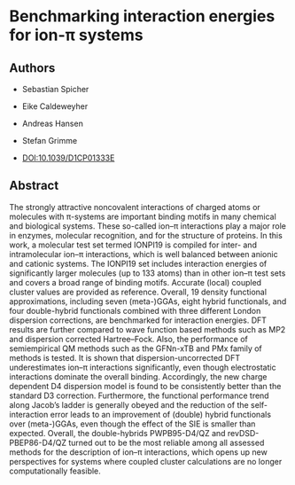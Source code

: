 # Benchmarking interaction energies for ion-π systems

## Authors

- Sebastian Spicher
- Eike Caldeweyher
- Andreas Hansen
- Stefan Grimme

- [DOI:10.1039/D1CP01333E](https://doi.org/10.1039/D1CP01333E)

## Abstract

The strongly attractive noncovalent interactions of charged atoms or molecules with π-systems are important binding motifs in many chemical and biological systems.
These so-called ion–π interactions play a major role in enzymes, molecular recognition, and for the structure of proteins.
In this work, a molecular test set termed IONPI19 is compiled for inter- and intramolecular ion–π interactions, which is well balanced between anionic and cationic systems.
The IONPI19 set includes interaction energies of significantly larger molecules (up to 133 atoms) than in other ion–π test sets and covers a broad range of binding motifs.
Accurate (local) coupled cluster values are provided as reference.
Overall, 19 density functional approximations, including seven (meta-)GGAs, eight hybrid functionals, and four double-hybrid functionals combined with three different London dispersion corrections, are benchmarked for interaction energies.
DFT results are further compared to wave function based methods such as MP2 and dispersion corrected Hartree–Fock.
Also, the performance of semiempirical QM methods such as the GFNn-xTB and PMx family of methods is tested.
It is shown that dispersion-uncorrected DFT underestimates ion–π interactions significantly, even though electrostatic interactions dominate the overall binding.
Accordingly, the new charge dependent D4 dispersion model is found to be consistently better than the standard D3 correction.
Furthermore, the functional performance trend along Jacob’s ladder is generally obeyed and the reduction of the self-interaction error leads to an improvement of (double) hybrid functionals over (meta-)GGAs, even though the effect of the SIE is smaller than expected.
Overall, the double-hybrids PWPB95-D4/QZ and revDSD-PBEP86-D4/QZ turned out to be the most reliable among all assessed methods for the description of ion–π interactions, which opens up new perspectives for systems where coupled cluster calculations are no longer computationally feasible.
